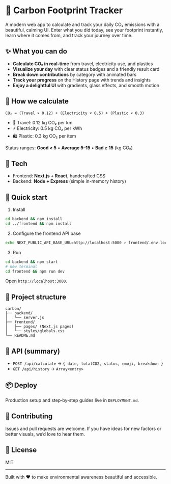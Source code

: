 # 🌱 Carbon Footprint Tracker

A modern web app to calculate and track your daily CO₂ emissions with a beautiful, calming UI. Enter what you did today, see your footprint instantly, learn where it comes from, and track your journey over time.

## ✨ What you can do

- **Calculate CO₂ in real-time** from travel, electricity use, and plastics
- **Visualize your day** with clear status badges and a friendly result card
- **Break down contributions** by category with animated bars
- **Track your progress** on the History page with trends and insights
- **Enjoy a delightful UI** with gradients, glass effects, and smooth motion

## 🧮 How we calculate

```
CO₂ = (Travel × 0.12) + (Electricity × 0.5) + (Plastic × 0.3)
```

- 🚗 Travel: 0.12 kg CO₂ per km
- ⚡ Electricity: 0.5 kg CO₂ per kWh
- 🛍️ Plastic: 0.3 kg CO₂ per item

Status ranges: **Good < 5** • **Average 5–15** • **Bad ≥ 15** (kg CO₂)

## 🧱 Tech

- Frontend: **Next.js + React**, handcrafted CSS
- Backend: **Node + Express** (simple in-memory history)

## 🚀 Quick start

1) Install
```bash
cd backend && npm install
cd ../frontend && npm install
```

2) Configure the frontend API base
```bash
echo NEXT_PUBLIC_API_BASE_URL=http://localhost:5000 > frontend/.env.local
```

3) Run
```bash
cd backend && npm start
# new terminal
cd frontend && npm run dev
```
Open `http://localhost:3000`.

## 🧭 Project structure
```
carbon/
├── backend/
│   └── server.js
├── frontend/
│   ├── pages/ (Next.js pages)
│   └── styles/globals.css
└── README.md
```

## 🔌 API (summary)

- `POST /api/calculate` → `{ date, totalCO2, status, emoji, breakdown }`
- `GET /api/history` → `Array<entry>`

## 📦 Deploy

Production setup and step‑by‑step guides live in `DEPLOYMENT.md`.

## 🤝 Contributing

Issues and pull requests are welcome. If you have ideas for new factors or better visuals, we’d love to hear them.

## 📄 License

MIT

---

Built with ❤️ to make environmental awareness beautiful and accessible.
